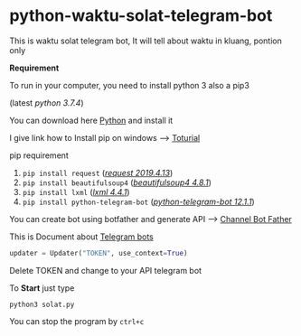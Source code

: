 # python-waktu-solat-telegram-bot
This is waktu solat telegram bot, It will tell about waktu in kluang, pontion only

<b>Requirement</b>

To run in your computer, you need to install python 3 also a pip3

(latest *python 3.7.4*)

You can download here [Python](https://www.python.org/downloads/) and install it

I give link how to Install pip on windows --> [Toturial](https://www.liquidweb.com/kb/install-pip-windows/)


pip requirement
1. ```pip install request``` ([*request 2019.4.13*](https://pypi.org/project/request/))
2. ```pip install beautifulsoup4``` ([*beautifulsoup4 4.8.1*](https://pypi.org/project/beautifulsoup4/))
3. ```pip install lxml``` ([*lxml 4.4.1*](https://pypi.org/project/lxml/))
4. ```pip install python-telegram-bot``` ([*python-telegram-bot 12.1.1*](https://pypi.org/project/python-telegram-bot/))

You can create bot using botfather and generate API --> [Channel Bot Father](https://telegram.me/BotFather)

This is Document about [Telegram bots](https://core.telegram.org/bots)

```python
updater = Updater("TOKEN", use_context=True)
```
Delete TOKEN and change to your API telegram bot

To <b>Start</b> just type
```
python3 solat.py
```

You can stop the program by ```ctrl+c```

